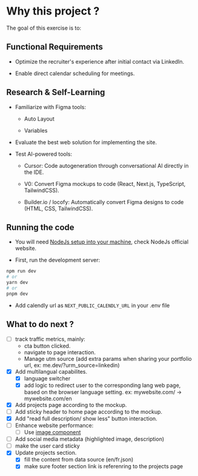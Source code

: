 # Why this project ?

The goal of this exercise is to:
## Functional Requirements

- Optimize the recruiter's experience after initial contact via LinkedIn.

- Enable direct calendar scheduling for meetings.

## Research & Self-Learning

- Familiarize with Figma tools:

    - Auto Layout

    - Variables

- Evaluate the best web solution for implementing the site.

- Test AI-powered tools:

    - Cursor: Code autogeneration through conversational AI directly in the IDE.

    - V0: Convert Figma mockups to code (React, Next.js, TypeScript, TailwindCSS).

    - Builder.io / locofy: Automatically convert Figma designs to code (HTML, CSS, TailwindCSS).

## Running the code

- You will need [NodeJs setup into your machine](https://nodejs.org/en/download), check NodeJs official website.

- First, run the development server:

```bash
npm run dev
# or
yarn dev
# or
pnpm dev
```
- Add calendly url as `NEXT_PUBLIC_CALENDLY_URL` in your .env file

## What to do next ?

- [ ] track traffic metrics, mainly:
    - cta button clicked.
    - navigate to page interaction.
    - Manage utm source (add extra params when sharing your portfolio url, ex: me.dev/?urm_source=linkedin)
- [x] Add multilangual capabilites.
    - [x] language switcher
    - [x] add logic to redirect user to the corresponding lang web page, based on the browser language setting.
    ex: mywebsite.com/ -> mywebsite.com/en
- [x] Add projects page according to the mockup.
- [ ] Add sticky header to home page according to the mockup.
- [x] Add "read full description/ show less" button interaction.
- [ ] Enhance website performance:
    - [ ] Use [image component](https://docs.astro.build/en/guides/images/)
- [ ] Add social media metadata (highlighted image, description)
- [ ] make the user card sticky
- [x] Update projects section.
    - [x] fill the content from data source (en/fr.json)
    - [x] make sure footer section link is referenring to the projects page
